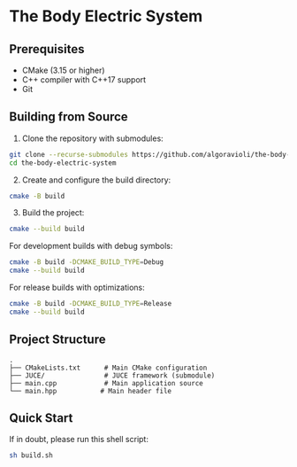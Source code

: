 # The Body Electric System

## Prerequisites

- CMake (3.15 or higher)
- C++ compiler with C++17 support
- Git

## Building from Source

1. Clone the repository with submodules:
```bash
git clone --recurse-submodules https://github.com/algoravioli/the-body-electric-system.git
cd the-body-electric-system
```

2. Create and configure the build directory:
```bash
cmake -B build
```

3. Build the project:
```bash
cmake --build build
```

For development builds with debug symbols:
```bash
cmake -B build -DCMAKE_BUILD_TYPE=Debug
cmake --build build
```

For release builds with optimizations:
```bash
cmake -B build -DCMAKE_BUILD_TYPE=Release
cmake --build build
```

## Project Structure

```
.
├── CMakeLists.txt      # Main CMake configuration
├── JUCE/               # JUCE framework (submodule)
├── main.cpp            # Main application source
└── main.hpp           # Main header file
```

## Quick Start

If in doubt, please run this shell script:
```bash
sh build.sh
```
